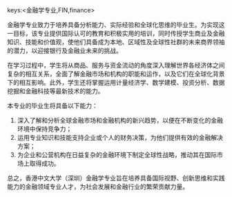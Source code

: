 keys:<金融学专业,FIN,finance>


金融学专业致力于培养具备分析能力、实际经验和全球化思维的毕业生。为实现这一目标，该专业提供国际认可的教育和积极实用的培训，同时传授学生商业及金融知识、技能和价值观，使他们具备成为本地、区域性及全球性社群的未来商界领袖的潜力，以迎接银行及金融业未来的挑战。

在学习过程中，学生将从商品、服务与资金流动的角度深入理解世界各经济体之间复杂的相互关系，全面了解金融市场和机构的职能和运作，以及它们在全球化背景下的相互影响。此外，学生还将掌握运用计量经济学、数学建模、投资分析、数据挖掘和金融科技等最新技术的能力。

本专业的毕业生将具备以下能力：

1. 深入了解和分析全球金融市场和金融机构的新兴趋势，以便在不断变化的金融环境中保持竞争力；
2. 运用专业知识和技能支持企业或个人的财务决策，为他们提供有效的金融解决方案；
3. 为企业和公营机构在日益复杂的金融环境下制定全球性战略，推动其在国际市场上取得成功。

总之，香港中文大学（深圳）金融学专业旨在培养具备国际视野、创新思维和实践能力的金融领域专业人才，为社会发展和金融行业的繁荣贡献力量。